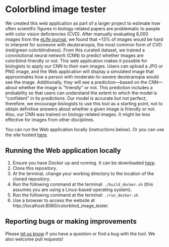 # Colorblind image tester

We created this web application as part of a larger project to estimate how often scientific figures in biology-related papers are problematic to people with color vision deficiencies (CVD). After manually evaluating 6,000 images from the [eLife journal](https://elifesciences.org), we found that ~13% of images would be hard to interpret for someone with deuteranopia, the most common form of CVD (red/green colorblindness). From this curated dataset, we trained a convolutional neural network (CNN) to predict whether images are colorblind-friendly or not. This web application makes it possible for biologists to apply our CNN to their own images. Users can upload a JPG or PNG image, and the Web application will display a simulated image that approximates how a person with moderate-to-severe deuteranopia would see the image. Additionally, they will see a prediction—based on the CNN—about whether the image is "friendly" or not. This prediction includes a probability so that users can understand the extent to which the model is "confident" in its predictions. Our model is accurate but not perfect; therefore, we encourage biologists to use this tool as a starting point, not to obtain definitive answers about whether a given image is friendly or not. Also, our CNN was trained on biology-related images. It might be less effective for images from other disciplines.

You can run the Web application locally (instructions below). Or you can use the site hosted [here](https://bioapps.byu.edu/colorblind_image_tester).

## Running the Web application locally

1. Ensure you have Docker up and running. It can be downloaded [here](https://docs.docker.com/get-docker/).
2. Clone this repository.
3. At the terminal, change your working directory to the location of the cloned repository.
4. Run the following command at the terminal: `./build_docker.sh` (this assumes you are using a Linux-based operating system).
5. Run the following command at the terminal: `./run_docker.sh`
6. Use a browser to access the website at http://localhost:8080/colorblind_image_tester.

## Reporting bugs or making improvements

Please [let us know](https://github.com/srp33/colorblind_image_tester/issues) if you have a question or find a bug with the tool. We also welcome pull requests!
